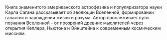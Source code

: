 Книга знаменитого американского астрофизика и популяризатора науки Карла Сагана рассказывает об эволюции Вселенной, формировании галактик и зарождении жизни и разума. 
Автор прослеживает пути познания Вселенной - от прозрений древних мыслителей через открытия Кеплера, Ньютона и Эйнштейна к современным космическим миссиям.